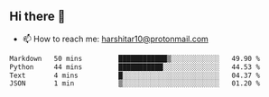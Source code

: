 ## Hi there 👋
- 📫 How to reach me: harshitar10@protonmail.com  
<!--START_SECTION:waka-->

```txt
Markdown   50 mins         ████████████▒░░░░░░░░░░░░   49.90 %
Python     44 mins         ███████████░░░░░░░░░░░░░░   44.53 %
Text       4 mins          █░░░░░░░░░░░░░░░░░░░░░░░░   04.37 %
JSON       1 min           ▒░░░░░░░░░░░░░░░░░░░░░░░░   01.20 %
```

<!--END_SECTION:waka-->

<!--
**hharshitarora/hharshitarora** is a ✨ _special_ ✨ repository because its `README.md` (this file) appears on your GitHub profile.

Here are some ideas to get you started:

- 🔭 I’m currently working on ...
- 🌱 I’m currently learning ...
- 👯 I’m looking to collaborate on ...
- 🤔 I’m looking for help with ...
- 💬 Ask me about ...
- 📫 How to reach me: ...
- 😄 Pronouns: ...
- ⚡ Fun fact: ...
-->
